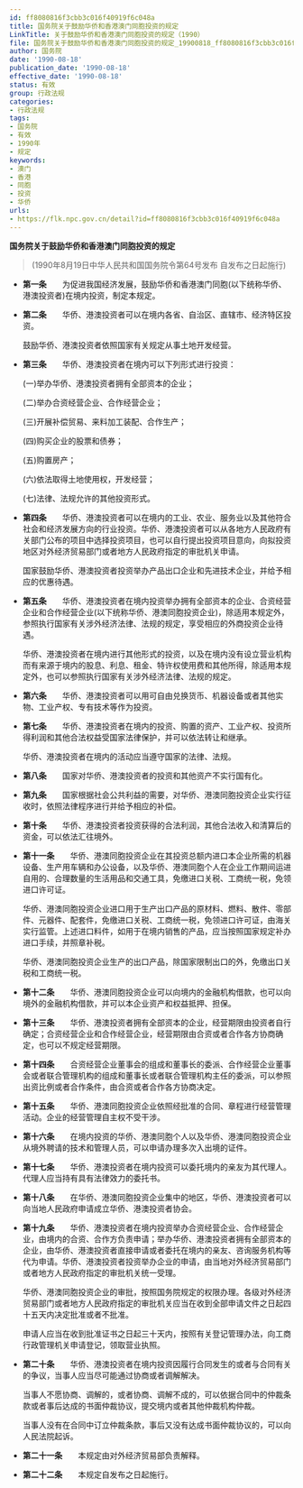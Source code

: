 ```yaml
---
id: ff8080816f3cbb3c016f40919f6c048a
title: 国务院关于鼓励华侨和香港澳门同胞投资的规定
LinkTitle: 关于鼓励华侨和香港澳门同胞投资的规定（1990）
file: 国务院关于鼓励华侨和香港澳门同胞投资的规定_19900818_ff8080816f3cbb3c016f40919f6c048a.docx
author: 国务院
date: '1990-08-18'
publication_date: '1990-08-18'
effective_date: '1990-08-18'
status: 有效
group: 行政法规
categories:
- 行政法规
tags:
- 国务院
- 有效
- 1990年
- 规定
keywords:
- 澳门
- 香港
- 同胞
- 投资
- 华侨
urls:
- https://flk.npc.gov.cn/detail?id=ff8080816f3cbb3c016f40919f6c048a
---
```


**国务院关于鼓励华侨和香港澳门同胞投资的规定**

> (1990年8月19日中华人民共和国国务院令第64号发布 自发布之日起施行)

- **第一条**　　为促进我国经济发展，鼓励华侨和香港澳门同胞(以下统称华侨、港澳投资者)在境内投资，制定本规定。

- **第二条**　　华侨、港澳投资者可以在境内各省、自治区、直辖市、经济特区投资。

  鼓励华侨、港澳投资者依照国家有关规定从事土地开发经营。

- **第三条**　　华侨、港澳投资者在境内可以下列形式进行投资：

  (一)举办华侨、港澳投资者拥有全部资本的企业；

  (二)举办合资经营企业、合作经营企业；

  (三)开展补偿贸易、来料加工装配、合作生产；

  (四)购买企业的股票和债券；

  (五)购置房产；

  (六)依法取得土地使用权，开发经营；

  (七)法律、法规允许的其他投资形式。

- **第四条**　　华侨、港澳投资者可以在境内的工业、农业、服务业以及其他符合社会和经济发展方向的行业投资。华侨、港澳投资者可以从各地方人民政府有关部门公布的项目中选择投资项目，也可以自行提出投资项目意向，向拟投资地区对外经济贸易部门或者地方人民政府指定的审批机关申请。

  国家鼓励华侨、港澳投资者投资举办产品出口企业和先进技术企业，并给予相应的优惠待遇。

- **第五条**　　华侨、港澳投资者在境内投资举办拥有全部资本的企业、合资经营企业和合作经营企业(以下统称华侨、港澳同胞投资企业)，除适用本规定外，参照执行国家有关涉外经济法律、法规的规定，享受相应的外商投资企业待遇。

  华侨、港澳投资者在境内进行其他形式的投资，以及在境内没有设立营业机构而有来源于境内的股息、利息、租金、特许权使用费和其他所得，除适用本规定外，也可以参照执行国家有关涉外经济法律、法规的规定。

- **第六条**　　华侨、港澳投资者可以用可自由兑换货币、机器设备或者其他实物、工业产权、专有技术等作为投资。

- **第七条**　　华侨、港澳投资者在境内的投资、购置的资产、工业产权、投资所得利润和其他合法权益受国家法律保护，并可以依法转让和继承。

  华侨、港澳投资者在境内的活动应当遵守国家的法律、法规。

- **第八条**　　国家对华侨、港澳投资者的投资和其他资产不实行国有化。

- **第九条**　　国家根据社会公共利益的需要，对华侨、港澳同胞投资企业实行征收时，依照法律程序进行并给予相应的补偿。

- **第十条**　　华侨、港澳投资者投资获得的合法利润，其他合法收入和清算后的资金，可以依法汇往境外。

- **第十一条**　　华侨、港澳同胞投资企业在其投资总额内进口本企业所需的机器设备、生产用车辆和办公设备，以及华侨、港澳同胞个人在企业工作期间运进自用的、合理数量的生活用品和交通工具，免缴进口关税、工商统一税，免领进口许可证。

  华侨、港澳同胞投资企业进口用于生产出口产品的原材料、燃料、散件、零部件、元器件、配套件，免缴进口关税、工商统一税，免领进口许可证，由海关实行监管。上述进口料件，如用于在境内销售的产品，应当按照国家规定补办进口手续，并照章补税。

  华侨、港澳同胞投资企业生产的出口产品，除国家限制出口的外，免缴出口关税和工商统一税。

- **第十二条**　　华侨、港澳同胞投资企业可以向境内的金融机构借款，也可以向境外的金融机构借款，并可以本企业资产和权益抵押、担保。

- **第十三条**　　华侨、港澳投资者拥有全部资本的企业，经营期限由投资者自行确定；合资经营企业和合作经营企业，经营期限由合资或者合作各方协商确定，也可以不规定经营期限。

- **第十四条**　　合资经营企业董事会的组成和董事长的委派、合作经营企业董事会或者联合管理机构的组成和董事长或者联合管理机构主任的委派，可以参照出资比例或者合作条件，由合资或者合作各方协商决定。

- **第十五条**　　华侨、港澳同胞投资企业依照经批准的合同、章程进行经营管理活动。企业的经营管理自主权不受干涉。

- **第十六条**　　在境内投资的华侨、港澳同胞个人以及华侨、港澳同胞投资企业从境外聘请的技术和管理人员，可以申请办理多次入出境的证件。

- **第十七条**　　华侨、港澳投资者在境内投资可以委托境内的亲友为其代理人。代理人应当持有具有法律效力的委托书。

- **第十八条**　　在华侨、港澳同胞投资企业集中的地区，华侨、港澳投资者可以向当地人民政府申请成立华侨、港澳投资者协会。

- **第十九条**　　华侨、港澳投资者在境内投资举办合资经营企业、合作经营企业，由境内的合资、合作方负责申请；举办华侨、港澳投资者拥有全部资本的企业，由华侨、港澳投资者直接申请或者委托在境内的亲友、咨询服务机构等代为申请。华侨、港澳投资者投资举办企业的申请，由当地对外经济贸易部门或者地方人民政府指定的审批机关统一受理。

  华侨、港澳同胞投资企业的审批，按照国务院规定的权限办理。各级对外经济贸易部门或者地方人民政府指定的审批机关应当在收到全部申请文件之日起四十五天内决定批准或者不批准。

  申请人应当在收到批准证书之日起三十天内，按照有关登记管理办法，向工商行政管理机关申请登记，领取营业执照。

- **第二十条**　　华侨、港澳投资者在境内投资因履行合同发生的或者与合同有关的争议，当事人应当尽可能通过协商或者调解解决。

  当事人不愿协商、调解的，或者协商、调解不成的，可以依据合同中的仲裁条款或者事后达成的书面仲裁协议，提交境内或者其他仲裁机构仲裁。

  当事人没有在合同中订立仲裁条款，事后又没有达成书面仲裁协议的，可以向人民法院起诉。

- **第二十一条**　　本规定由对外经济贸易部负责解释。

- **第二十二条**　　本规定自发布之日起施行。
